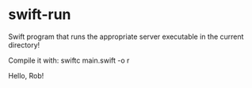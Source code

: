 # swift-run
Swift program that runs the appropriate server executable in the current directory!

Compile it with: swiftc main.swift -o r

Hello, Rob!